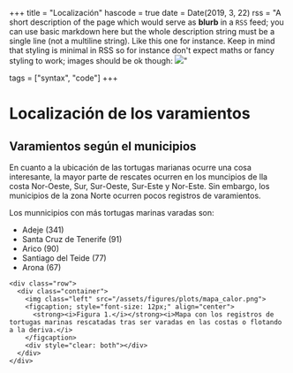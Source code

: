 +++
title = "Localización"
hascode = true
date = Date(2019, 3, 22)
rss = "A short description of the page which would serve as **blurb** in a `RSS` feed; you can use basic markdown here but the whole description string must be a single line (not a multiline string). Like this one for instance. Keep in mind that styling is minimal in RSS so for instance don't expect maths or fancy styling to work; images should be ok though: ![](https://upload.wikimedia.org/wikipedia/en/3/32/Rick_and_Morty_opening_credits.jpeg)"

tags = ["syntax", "code"]
+++

# **Localización de los varamientos**

## Varamientos según el municipios 

En cuanto a la ubicación de las tortugas marianas ocurre una cosa interesante, la mayor parte de rescates ocurren en los muncipios de lla costa Nor-Oeste, Sur, Sur-Oeste, Sur-Este y Nor-Este. Sin embargo, los municipios de la zona Norte ocurren pocos registros de varamientos.

Los munnicipios con más tortugas marinas varadas son:

* Adeje (341)
* Santa Cruz de Tenerife (91)
* Arico (90)
* Santiago del Teide (77)
* Arona (67)

~~~
<div class="row">
  <div class="container">
    <img class="left" src="/assets/figures/plots/mapa_calor.png">
    <figcaption; style="font-size: 12px;" align="center">
      <strong><i>Figura 1.</i></strong><i>Mapa con los registros de tortugas marinas rescatadas tras ser varadas en las costas o flotando a la deriva.</i>
    </figcaption>
    <div style="clear: both"></div>      
  </div>
</div>
~~~

